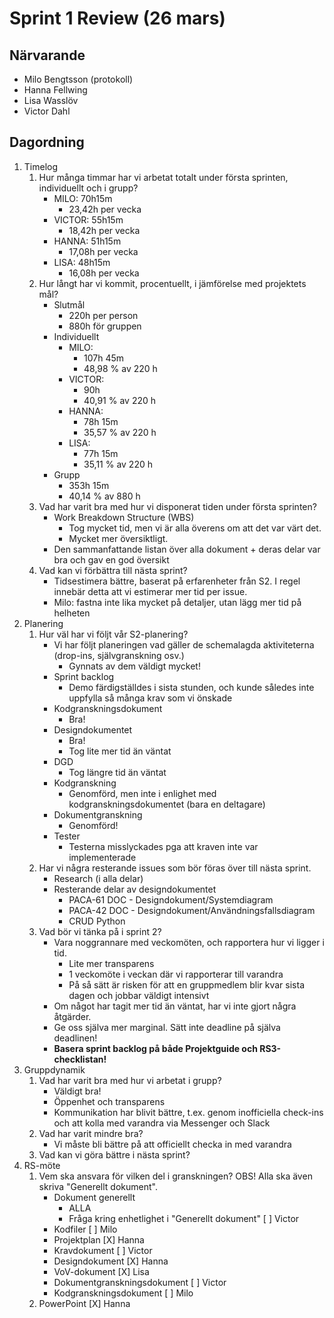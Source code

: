 # Sprint 1 Review (26 mars)

## Närvarande

* Milo Bengtsson (protokoll)
* Hanna Fellwing
* Lisa Wasslöv
* Victor Dahl

## Dagordning
1. Timelog
	1. Hur många timmar har vi arbetat totalt under första sprinten, individuellt och i grupp?
		* MILO: 70h15m
			- 23,42h per vecka
		* VICTOR: 55h15m
			- 18,42h per vecka
		* HANNA: 51h15m
			- 17,08h per vecka
		* LISA: 48h15m
			- 16,08h per vecka
	2. Hur långt har vi kommit, procentuellt, i jämförelse med projektets mål?
		* Slutmål
			- 220h per person 
			- 880h för gruppen
		* Individuellt
			- MILO:
				+ 107h 45m
				+ 48,98 % av 220 h
			- VICTOR:
				+ 90h
				+ 40,91 % av 220 h
			- HANNA:
				+ 78h 15m
				+ 35,57 % av 220 h
			- LISA:
				+ 77h 15m
				+ 35,11 % av 220 h
		* Grupp
			- 353h 15m
			- 40,14 % av 880 h
	3. Vad har varit bra med hur vi disponerat tiden under första sprinten?
		* Work Breakdown Structure (WBS)
			- Tog mycket tid, men vi är alla överens om att det var värt det. 
			- Mycket mer översiktligt.
		* Den sammanfattande listan över alla dokument + deras delar var bra och gav en god översikt
	4. Vad kan vi förbättra till nästa sprint?
		* Tidsestimera bättre, baserat på erfarenheter från S2. I regel innebär detta att vi estimerar mer tid per issue. 
		* Milo: fastna inte lika mycket på detaljer, utan lägg mer tid på helheten
2. Planering
	1. Hur väl har vi följt vår S2-planering?
		* Vi har följt planeringen vad gäller de schemalagda aktiviteterna (drop-ins, självgranskning osv.)
			- Gynnats av dem väldigt mycket!
		* Sprint backlog
			- Demo färdigställdes i sista stunden, och kunde således inte uppfylla så många krav som vi önskade
		* Kodgranskningsdokument 
			- Bra!
		* Designdokumentet
			- Bra!
			- Tog lite mer tid än väntat
		* DGD
			- Tog längre tid än väntat
		* Kodgranskning
			- Genomförd, men inte i enlighet med kodgranskningsdokumentet (bara en deltagare)
		* Dokumentgranskning
			- Genomförd!
		* Tester
			- Testerna misslyckades pga att kraven inte var implementerade
	2. Har vi några resterande issues som bör föras över till nästa sprint.
		* Research (i alla delar)
		* Resterande delar av designdokumentet
			- PACA-61 DOC - Designdokument/Systemdiagram
			- PACA-42 DOC - Designdokument/Användningsfallsdiagram
			- CRUD Python
	3. Vad bör vi tänka på i sprint 2?
		* Vara noggrannare med veckomöten, och rapportera hur vi ligger i tid. 
			- Lite mer transparens 
			- 1 veckomöte i veckan där vi rapporterar till varandra
			- På så sätt är risken för att en gruppmedlem blir kvar sista dagen och jobbar väldigt intensivt
		* Om något har tagit mer tid än väntat, har vi inte gjort några åtgärder. 
		* Ge oss själva mer marginal. Sätt inte deadline på själva deadlinen!
		* **Basera sprint backlog på både Projektguide och RS3-checklistan!**
3. Gruppdynamik
	1. Vad har varit bra med hur vi arbetat i grupp?
		* Väldigt bra!
		* Öppenhet och transparens
		* Kommunikation har blivit bättre, t.ex. genom inofficiella check-ins och att kolla med varandra via Messenger och Slack
	2. Vad har varit mindre bra? 
		* Vi måste bli bättre på att officiellt checka in med varandra
	3. Vad kan vi göra bättre i nästa sprint?
4. RS-möte
	1. Vem ska ansvara för vilken del i granskningen?
		OBS! Alla ska även skriva "Generellt dokument".
		* Dokument generellt
			- ALLA
			- Fråga kring enhetlighet i "Generellt dokument"
				[ ] Victor
		* Kodfiler
			[ ] Milo
		* Projektplan
			[X] Hanna
		* Kravdokument
			[ ] Victor
		* Designdokument
			[X] Hanna
		* VoV-dokument
			[X] Lisa
		* Dokumentgranskningsdokument
			[ ] Victor
		* Kodgranskningsdokument
			[ ] Milo
	2. PowerPoint
		[X] Hanna
